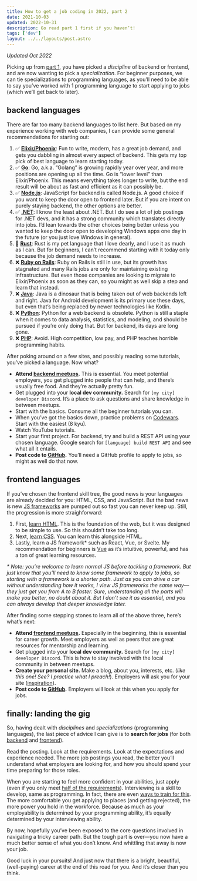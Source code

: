 ```yaml
---
title: How to get a job coding in 2022, part 2
date: 2021-10-03
updated: 2022-10-31
description: Go read part 1 first if you haven’t!
tags: ['dev']
layout: ../../layouts/post.astro
---
```


_Updated Oct 2022_

Picking up from [part 1][pt-1], you have picked a _discipline_ of backend or frontend, and are now wanting to pick a _specialization_. For beginner purposes, we can tie specializations to programming languages, as you’ll need to be able to say you’ve worked with 1 programming language to start applying to jobs (which we’ll get back to later).

## backend languages

There are far too many backend languages to list here. But based on my experience working with web companies, I can provide some general recommendations for starting out:

1. ✅ **[Elixir/Phoenix][phoenix]**: Fun to write, modern, has a great job demand, and gets you dabbling in almost every aspect of backend. This gets my top pick of best language to learn starting today.
1. ✅ **[Go][go]**: Go, a.k.a. “Golang” is growing rapidly year over year, and more positions are opening up all the time. Go is “lower level” than Elixir/Phoenix. This means everything takes longer to write, but the end result will be about as fast and efficient as it can possibly be.
1. ✅ **[Node.js][node]**: JavaScript for backend is called Node.js. A good choice if you want to keep the door open to frontend later. But if you are intent on purely staying backend, the other options are better.
1. ✅ **[.NET][dot-net]**: I know the least about .NET. But I do see a lot of job postings for .NET devs, and it has a strong community which translates directly into jobs. I’d lean towards the other choices being better unless you wanted to keep the door open to developing Windows apps one day in the future (or you just love Windows in general).
1. 🤷 **[Rust][rust]**: Rust is my pet language that I love dearly, and I use it as much as I can. But for beginners, I can’t recommend starting with it today only because the job demand needs to increase.
1. ❌ **[Ruby on Rails][rails]**: Ruby on Rails is still in use, but its growth has stagnated and many Rails jobs are only for maintaining existing infrastructure. But even those companies are looking to migrate to Elixir/Phoenix as soon as they can, so you might as well skip a step and learn that instead.
1. ❌ **[Java][java]**: Java is a dinosaur that is being taken out of web backends left and right. Java for Android development is its primary use these days, but even that’s being replaced by newer technologies like Kotlin.
1. ❌ **[Python][python]**: Python for a web backend is obsolete. Python is still a staple when it comes to data analysis, statistics, and modeling, and should be pursued if you’re only doing that. But for backend, its days are long gone.
1. ❌ **[PHP][php]**: Avoid. High competition, low pay, and PHP teaches horrible programming habits.

After poking around on a few sites, and possibly reading some tutorials, you’ve picked a language. Now what?

- **Attend [backend meetups][meetup].** This is essential. You meet potential employers, you get plugged into people that can help, and there’s usually free food. And they’re actually pretty fun.
- Get plugged into your **local dev community.** Search for `[my city] developer Discord`. It’s a place to ask questions and share knowledge in between meetups.
- Start with the basics. Consume all the beginner tutorials you can.
- When you’ve got the basics down, practice problems on [Codewars][codewars]. Start with the easiest (8 kyu).
- Watch YouTube tutorials.
- Start your first project. For backend, try and build a REST API using your chosen language. Google search for `[language] build REST API` and see what all it entails.
- **Post code to [GitHub][github].** You’ll need a GitHub profile to apply to jobs, so might as well do that now.

## frontend languages

If you’ve chosen the frontend skill tree, the good news is your languages are already decided for you: HTML, CSS, and JavaScript. But the bad news is new [JS frameworks][js-frameworks] are pumped out so fast you can never keep up. Still, the progression is more straighforward:

1. First, [learn HTML][html]. This is the foundation of the web, but it was designed to be simple to use. So this shouldn’t take too long.
1. Next, [learn CSS][css]. You can learn this alongside HTML.
1. Lastly, learn a JS framework\* such as React, Vue, or Svelte. My recommendation for beginners is [Vue][vue] as it’s intuitive, powerful, and has a ton of great learning resources.

_\* Note: you’re welcome to learn normal JS before tackling a framework. But just know that you’ll need to know some framework to apply to jobs, so starting with a framework is a shorter path. Just as you can drive a car without understanding how it works, I view JS frameworks the same way—they just get you from A to B faster. Sure, understanding all the parts will make you better, no doubt about it. But I don’t see it as essential, and you can always develop that deeper knowledge later._

After finding some stepping stones to learn all of the above three, here’s what’s next:

- **Attend [frontend meetups][meetup].** Especially in the beginning, this is essential for career growth. Meet employers as well as peers that are great resources for mentorship and learning.
- Get plugged into your **local dev community.** Search for `[my city] developer Discord`. This is how to stay involved with the local community in between meetups.
- **Create your personal site.** Make a blog, about you, interests, etc. (_like this one! See? I practice what I preach!_). Employers will ask you for your site ([inspiration][personalsites]).
- **Post code to [GitHub][github].** Employers will look at this when you apply for jobs.

## finally: landing the gig

So, having dealt with _disciplines_ and _specializations_ (programming languages), the last piece of advice I can give is to **search for jobs** (for both [backend][backend] and [frontend][frontend]).

Read the posting. Look at the requirements. Look at the expectations and experience needed. The more job postings you read, the better you’ll understand what employers are looking for, and how you should spend your time preparing for those roles.

When you are starting to feel more confident in your abilities, just apply (even if you only meet [half of the requirements][job-requirements]). Interviewing is a skill to develop, same as programming. In fact, there are even [ways to train for this](https://interviewing.io/). The more comfortable you get applying to places (and getting rejected), the more power you hold in the workforce. Because as much as your employability is determined by your programming ability, it’s equally determined by your interviewing ability.

By now, hopefully you’ve been exposed to the core questions involved in navigating a tricky career path. But the tough part is over—you now have a much better sense of what you don’t know. And whittling that away is now your job.

Good luck in your pursuits! And just now that there is a bright, beautiful, (well-paying) career at the end of this road for you. And it’s closer than you think.

[applying]: https://www.freecodecamp.org/news/5-key-learnings-from-the-post-bootcamp-job-search-9a07468d2331/
[backend]: https://www.google.com/search?q=backend+developer+jobs&ibp=htl;jobs
[codewars]: https://www.codewars.com
[css]: https://www.codecademy.com/learn/learn-css
[dot-net]: https://www.google.com/search?q=learn+dot+net+site%3Areddit.com
[frontend]: https://www.google.com/search?q=frontend+developer+jobs&ibp=htl;jobs
[github]: https://lab.github.com/
[go]: https://www.google.com/search?q=learn+go+site%3Areddit.com
[heroku]: https://devcenter.heroku.com/articles/git
[html]: https://www.codecademy.com/learn/learn-html
[java]: https://www.google.com/search?q=learn+java+site%3Areddit.com
[job-requirements]: https://www.cnbc.com/2018/12/12/matching-half-of-a-jobs-requirements-might-still-get-you-an-interview.html
[js-frameworks]: https://2020.stateofjs.com/en-US/technologies/front-end-frameworks/
[meetup]: https://meetup.com/
[node]: https://www.google.com/search?q=learn+node.js+site%3Areddit.com
[personalsites]: https://personalsit.es/
[phoenix]: https://www.google.com/search?q=learn+phoenix+site%3Areddit.com
[php]: https://www.google.com/search?q=learn+php+site%3Areddit.com
[python]: https://www.google.com/search?q=learn+python+site%3Areddit.com
[pt-1]: /blog/how-to-get-a-job-coding-in-2021
[rails]: https://www.google.com/search?q=learn+rails+site%3Areddit.com
[rest]: https://swapi.dev/
[rust]: https://www.google.com/search?q=learn+rust+site%3Areddit.com
[vue]: https://vuejs.org/
